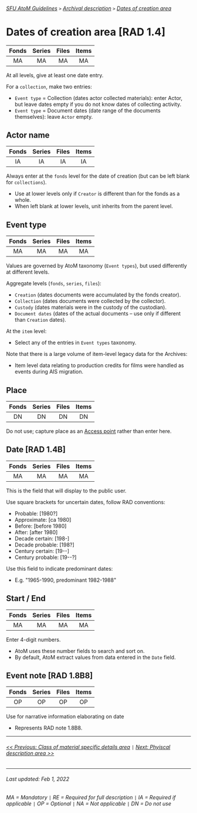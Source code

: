 ###### [SFU AtoM Guidelines](../README.md) `>` [Archival description](overview.md) `>` [Dates of creation area](overview.md#dates-of-creation-area)

# Dates of creation area [RAD 1.4]
| Fonds 	| Series 	| Files 	| Items 	|
|:-----:	|:------:	|:-----:	|:-----:	|
|   MA    |   MA    |   MA  	|   MA  	|

At all levels, give at least one date entry.

For a `collection`, make two entries:
- `Event type` = Collection (dates actor collected materials): enter Actor, but leave dates empty if you do not know dates of collecting activity.
- `Event type` = Document dates (date range of the documents themselves): leave `Actor` empty.

## Actor name
| Fonds 	| Series 	| Files 	| Items 	|
|:-----:	|:------:	|:-----:	|:-----:	|
|   IA    |   IA    |   IA  	|   IA  	|

Always enter at the `fonds` level for the date of creation (but can be left blank for `collections`).
- Use at lower levels only if `Creator` is different than for the fonds as a whole.
- When left blank at lower levels, unit inherits from the parent level.

## Event type
| Fonds 	| Series 	| Files 	| Items 	|
|:-----:	|:------:	|:-----:	|:-----:	|
|   MA    |   MA    |   MA  	|   MA  	|

Values are governed by AtoM taxonomy (`Event types`), but used differently at different levels.

Aggregate levels (`fonds`, `series`, `files`):
- `Creation` (dates documents were accumulated by the fonds creator).
- `Collection` (dates documents were collected by the collector).
- `Custody` (dates materials were in the custody of the custodian).
- `Document dates` (dates of the actual documents – use only if different than `Creation` dates).

At the `item` level:
- Select any of the entries in `Event types` taxonomy.

Note that there is a large volume of item-level legacy data for the Archives:
- Item level data relating to production credits for films were handled as events during AIS migration.

## Place
| Fonds 	| Series 	| Files 	| Items 	|
|:-----:	|:------:	|:-----:	|:-----:	|
|   DN    |   DN    |   DN  	|   DN  	|

Do not use; capture place as an [Access point](access-points.md) rather than enter here.

## Date [RAD 1.4B]
| Fonds 	| Series 	| Files 	| Items 	|
|:-----:	|:------:	|:-----:	|:-----:	|
|   MA    |   MA    |   MA  	|   MA  	|

This is the field that will display to the public user.

Use square brackets for uncertain dates, follow RAD conventions:
- Probable: [1980?]
- Approximate: [ca 1980]
- Before: [before 1980]
- After: [after 1980]
- Decade certain: [198-]
- Decade probable: [198?]
- Century certain: [19--]
- Century probable: [19--?]

Use this field to indicate predominant dates:
- E.g. "1965-1990, predominant 1982-1988"

## Start / End
| Fonds 	| Series 	| Files 	| Items 	|
|:-----:	|:------:	|:-----:	|:-----:	|
|   MA    |   MA    |   MA  	|   MA  	|

Enter 4-digit numbers.
- AtoM uses these number fields to search and sort on.
- By default, AtoM extract values from data entered in the `Date` field.

## Event note [RAD 1.8B8]
| Fonds 	| Series 	| Files 	| Items 	|
|:-----:	|:------:	|:-----:	|:-----:	|
|   OP    |   OP    |   OP  	|   OP  	|

Use for narrative information elaborating on date
- Represents RAD note 1.8B8.

---
###### [<< Previous: Class of material specific details area](class-material-specific-details.md) `|` [Next: Phyiscal description area >>](physical-description-area.md)

---
###### Last updated: Feb 1, 2022
###### MA = Mandatory `|` RE = Required for full description `|` IA = Required if applicable `|` OP = Optional `|` NA = Not applicable `|` DN = Do not use
